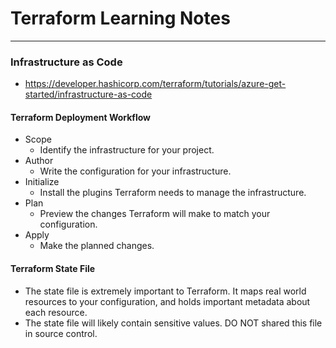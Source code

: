 # Terraform Learning Notes
---

### Infrastructure as Code
- https://developer.hashicorp.com/terraform/tutorials/azure-get-started/infrastructure-as-code

#### Terraform Deployment Workflow

- Scope
  - Identify the infrastructure for your project.
- Author
  - Write the configuration for your infrastructure.
- Initialize 
  - Install the plugins Terraform needs to manage the infrastructure.
- Plan 
  - Preview the changes Terraform will make to match your configuration.
- Apply 
  - Make the planned changes.

#### Terraform State File

- The state file is extremely important to Terraform. It maps real world resources to your configuration, and holds important metadata about each resource.
- The state file will likely contain sensitive values. DO NOT shared this file in source control.


